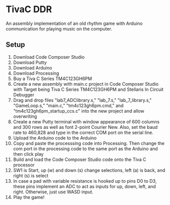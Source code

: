 # TivaC DDR
An assembly implementation of an old rhythm game with Arduino communication for playing music on the computer.

## Setup
1. Download Code Composer Studio
2. Download Putty
3. Download Arduino
4. Download Processing
5. Buy a Tiva C Series TM4C123GH6PM
6. Create a new assembly with main.c project in Code Composer Studio with Target being Tiva C Series TM4C123GH6PM and Stellaris In Circuit Debugger
7. Drag and drop files "lab7_ADClibrary.s," "lab_7.s," "lab_7_library.s," "GameLoop.s," "main.c," "tm4c123gh6pm.cmd," and "tm4c123gh6pm_startup_ccs.c" into the new project and allow overwriting
8. Create a new Putty terminal with window appearance of 600 columns and 300 rows as well as font 2-point Courier New. Also, set the baud rate to 460,828 and type in the correct COM port on the serial line.
9. Upload the Arduino code to the Arduino
10. Copy and paste the processsing code into Processing. Then change the com port in the processing code to the same port as the Arduino and then click play
11. Build and load the Code Composer Studio code onto the Tiva C processor
12. SW1 is Start, up (w) and down (s) change selections, left (a) is back, and right (s) is select
13. In case a pad with variable resistance is hooked up to pins D0 to D3, these pins implement an ADC to act as inputs for up, down, left, and right. Otherwise, just use WASD input.
14. Play the game!
